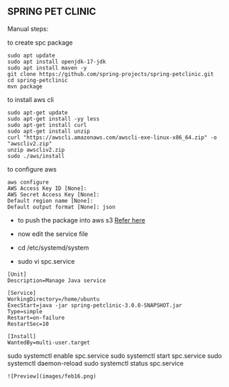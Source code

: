 SPRING PET CLINIC
------------------
Manual steps:


to create spc package
```
sudo apt update
sudo apt install openjdk-17-jdk
sudo apt install maven -y
git clone https://github.com/spring-projects/spring-petclinic.git
cd spring-petclinic
mvn package
```
to install aws cli
```
sudo apt-get update 
sudo apt-get install -yy less
sudo apt-get install curl
sudo apt-get install unzip
curl "https://awscli.amazonaws.com/awscli-exe-linux-x86_64.zip" -o "awscliv2.zip"
unzip awscliv2.zip
sudo ./aws/install
```
to configure aws

```
aws configure
AWS Access Key ID [None]: 
AWS Secret Access Key [None]: 
Default region name [None]: 
Default output format [None]: json

```

* to push the package into aws s3 [Refer here](https://qiita.com/alokrawat050/items/56820afdb6968deec6a2)


* now edit the service file
* cd /etc/systemd/system
* sudo vi spc.service
```
[Unit]
Description=Manage Java service

[Service]
WorkingDirectory=/home/ubuntu
ExecStart=java -jar spring-petclinic-3.0.0-SNAPSHOT.jar
Type=simple
Restart=on-failure
RestartSec=10

[Install]
WantedBy=multi-user.target

```
sudo systemctl enable spc.service
 sudo systemctl start spc.service
 sudo systemctl daemon-reload
 sudo systemctl status spc.service
```
![Preview](images/feb16.png)